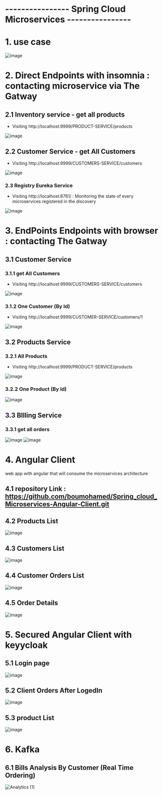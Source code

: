 # ---------------- Spring Cloud Microservices ----------------
# 1. use case
![image](https://user-images.githubusercontent.com/62290643/206123723-0f5d7345-b23d-4ecb-84cb-83346104a73d.png)


# 2. Direct Endpoints with insomnia : contacting microservice via The Gatway
## 2.1 Inventory service - get all products
- Visiting http://localhost:9999/PRODUCT-SERVICE/products

![image](https://user-images.githubusercontent.com/62290643/199279561-8a0685cb-f8a5-4b23-9d6c-889a20a49fe7.png)
## 2.2 Customer Service - get All Customers
- Visiting http://localhost:9999/CUSTOMERS-SERVICE/customers

![image](https://user-images.githubusercontent.com/62290643/199280713-d61fec69-b2e3-4028-aa52-75219e92c1bc.png)
### 2.3 Registry Eureka Service  
- Visiting http://localhost:8761/ : Monitoring the state of every microservices registered in the discovery

![image](https://user-images.githubusercontent.com/62290643/199281126-a1092226-771c-4f14-84ad-65643e979169.png)
# 3. EndPoints Endpoints with browser : contacting The Gatway
## 3.1 Customer Service
### 3.1.1 get All Customers
- Visiting http://localhost:9999/CUSTOMERS-SERVICE/customers

![image](https://user-images.githubusercontent.com/62290643/200776086-65ddf6e8-4513-46e7-986e-d0f4e76a5727.png)
### 3.1.2 One Customer (By Id)
- Visiting http://localhost:9999/CUSTOMER-SERVICE/customers/1

![image](https://user-images.githubusercontent.com/62290643/200776331-de954a06-02f6-4786-aee3-68cc917838df.png)
## 3.2 Products Service
### 3.2.1 All Products
- Visiting http://localhost:9999/PRODUCT-SERVICE/products

![image](https://user-images.githubusercontent.com/62290643/200777250-d7bc9122-d890-4239-b6c0-6a4ca1d6baf2.png)
### 3.2.2 One Product (By Id)
![image](https://user-images.githubusercontent.com/62290643/200777548-889d86ff-465f-4e0b-9176-5d0ba8bca5b4.png)
## 3.3 BIlling Service
### 3.3.1 get all orders
![image](https://user-images.githubusercontent.com/62290643/200775821-94485528-c462-45db-bbb4-3d4e97cb08ae.png)
![image](https://user-images.githubusercontent.com/62290643/200777870-0beb6941-30dc-4cdc-b48c-30acc4a1f057.png)

# 4. Angular Client 
web app with angular that will consume the microservices architecture
## 4.1 repository Link : https://github.com/boumohamed/Spring_cloud_Microservices-Angular-Client.git

## 4.2 Products List
![image](https://user-images.githubusercontent.com/62290643/202019727-5909dde8-634d-437a-a81d-f556084e9787.png)
## 4.3 Customers List
![image](https://user-images.githubusercontent.com/62290643/202019848-a360a512-7e6a-4a15-b3ce-960f9202d11c.png)
## 4.4 Customer Orders List
![image](https://user-images.githubusercontent.com/62290643/202019983-253bd49f-358c-4e9d-9f78-abb06a5dbc28.png)
## 4.5 Order Details
![image](https://user-images.githubusercontent.com/62290643/202020120-098fe060-970c-44d3-b76e-0507703720c7.png)

# 5. Secured Angular Client with keyycloak 
## 5.1 Login page
![image](https://user-images.githubusercontent.com/62290643/206132384-c6cfe9d0-9f00-4b58-a7fe-6d98a27cfe51.png)
## 5.2 Client Orders After LogedIn
![image](https://user-images.githubusercontent.com/62290643/206132904-f54adf37-f71c-4fd8-93b8-6188047b79e5.png)
## 5.3 product List
![image](https://user-images.githubusercontent.com/62290643/206139343-dd97f0ce-9460-42eb-aad9-f22b3b31ce25.png)


# 6. Kafka
## 6.1 Bills Analysis By Customer (Real Time Ordering)

![Analytics (1)](https://user-images.githubusercontent.com/62290643/212974331-cb72c423-d6f1-4b5f-a304-a50ad336d640.gif)




